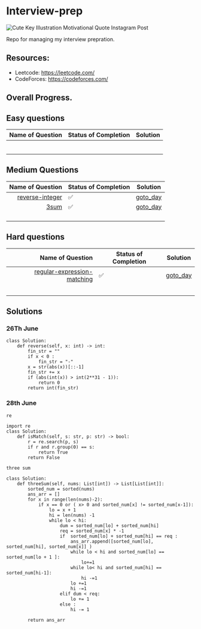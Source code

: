 # Interview-prep
![Cute Key Illustration Motivational Quote Instagram Post](https://user-images.githubusercontent.com/42097653/175800538-fef5f94e-70ab-4cda-9074-dbc1fe59a460.png)

Repo for managing my interview prepration. 

## Resources: 
* Leetcode: https://leetcode.com/
* CodeForces: https://codeforces.com/

## Overall Progress. 
## Easy questions 

|Name of Question|Status of Completion|Solution|
|---|---|---|
|   |   |   |
|   |   |   |
|   |   |   |
|   |   |   |
|   |   |   |
|   |   |   |

## Medium Questions 
|Name of Question|Status of Completion|Solution|
|--:|---|---|
|[reverse-integer](https://leetcode.com/problems/reverse-integer)| ✅ |[goto_day](https://github.com/someshfengde/Interview-prep/blob/main/README.md#26th-june)|
|[3sum](https://leetcode.com/problems/3sum/)| ✅ | [goto_day](https://github.com/someshfengde/Interview-prep/blob/main/README.md#28th-june)   |
|   |   |   |
|   |   |   |
|   |   |   |
|   |   |   |

## Hard questions 
|Name of Question|Status of Completion|Solution|
|--:|---|---|
|[regular-expression-matching](https://leetcode.com/problems/regular-expression-matching)| ✅ |[goto_day](https://github.com/someshfengde/Interview-prep/blob/main/README.md#28th-june)   |
|   |   |   |
|   |   |   |
|   |   |   |
|   |   |   |
|   |   |   |

## Solutions 
### 26Th June 
```
class Solution:
    def reverse(self, x: int) -> int:    
        fin_str = ""
        if x < 0 :
            fin_str = "-"
        x = str(abs(x))[::-1]
        fin_str += x 
        if (abs(int(x)) > int(2**31 - 1)):
            return 0 
        return int(fin_str)
 ```
### 28th June 
`re`
```
import re 
class Solution:
    def isMatch(self, s: str, p: str) -> bool:
        r = re.search(p, s) 
        if r and r.group(0) == s:
            return True
        return False
```
`three sum`
```
class Solution:
    def threeSum(self, nums: List[int]) -> List[List[int]]:
        sorted_num = sorted(nums)
        ans_arr = []
        for x in range(len(nums)-2):
            if x == 0 or ( x> 0 and sorted_num[x] != sorted_num[x-1]):
                lo = x + 1 
                hi = len(nums) -1 
                while lo < hi: 
                    dum = sorted_num[lo] + sorted_num[hi] 
                    req = sorted_num[x] * -1 
                    if  sorted_num[lo] + sorted_num[hi] == req :
                        ans_arr.append([sorted_num[lo], sorted_num[hi], sorted_num[x]] )
                        while lo < hi and sorted_num[lo] == sorted_num[lo + 1 ]: 
                            lo+=1 
                        while lo< hi and sorted_num[hi] == sorted_num[hi-1]:
                            hi -=1 
                        lo +=1 
                        hi -=1 
                    elif dum < req: 
                        lo += 1 
                    else : 
                        hi -= 1 

        return ans_arr
                    
                    
```


